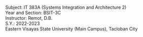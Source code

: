 Subject: IT 383A (Systems Integration and Architecture 2)  
Year and Section: BSIT-3C  
Instructor: Remot, D.B.  
S.Y.: 2022-2023  
Eastern Visayas State University (Main Campus), Tacloban City
